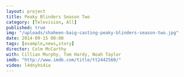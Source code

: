 ```yaml
---
layout: project
title: Peaky Blinders Season Two
category: [Television, All]
published: true
img: "/uploads/shaheen-baig-casting-peaky-blinders-season-two.jpg"
date: 2014-09-15 00:00
tags: [example,news,story]
director: Colm McCarthy
with: Cillian Murphy, Tom Hardy, Noah Taylor
imdb: "http://www.imdb.com/title/tt2442560/"
video: l4dnyhs4ia
---
```



